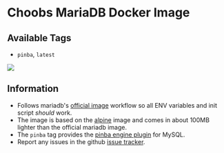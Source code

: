# Choobs MariaDB Docker Image #

## Available Tags ##

- `pinba`, `latest`

[![](https://badge.imagelayers.io/choobs/mariadb:pinba.svg)](https://imagelayers.io/?images=choobs/mariadb:pinba 'Get your own badge on imagelayers.io')

## Information ##

- Follows mariadb's [official image](https://hub.docker.com/r/library/mariadb/) workflow so all ENV variables and init script *should* work.
- The image is based on the [alpine](https://hub.docker.com/_/alpine/) image and comes in about 100MB lighter than the official mariadb image.
- The `pinba` tag provides the [pinba engine plugin](http://pinba.org) for MySQL.
- Report any issues in the github [issue tracker](https://github.com/choobs/docker-mariadb/issues/new).